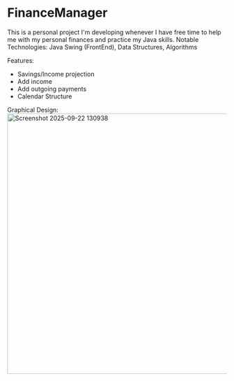 ﻿# FinanceManager
This is a personal project I'm developing whenever I have free time to help me with my personal finances and practice my Java skills.
Notable Technologies: Java Swing (FrontEnd), Data Structures, Algorithms

Features:
- Savings/Income projection
- Add income
- Add outgoing payments
- Calendar Structure

Graphical Design:
<img width="1057" height="597" alt="Screenshot 2025-09-22 130938" src="https://github.com/user-attachments/assets/3c9cfad7-fd60-4bdc-b4e8-1f59e0e822ac" />







